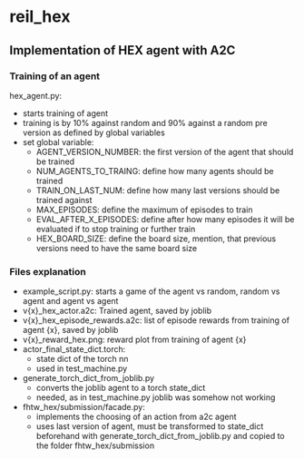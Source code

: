# reil_hex

## Implementation of HEX agent with A2C

### Training of an agent
hex_agent.py: 
 - starts training of agent
 - training is by 10% against random and 90% against a random pre version as defined by global variables
 - set global variable:
   - AGENT_VERSION_NUMBER: the first version of the agent that should be trained
   - NUM_AGENTS_TO_TRAING: define how many agents should be trained
   - TRAIN_ON_LAST_NUM: define how many last versions should be trained against
   - MAX_EPISODES: define the maximum of episodes to train
   - EVAL_AFTER_X_EPISODES: define after how many episodes it will be evaluated if to stop training or further train
   - HEX_BOARD_SIZE: define the board size, mention, that previous versions need to have the same board size

### Files explanation
 - example_script.py: starts a game of the agent vs random, random vs agent and agent vs agent
 - v{x}_hex_actor.a2c: Trained agent, saved by joblib
 - v{x}_hex_episode_rewards.a2c: list of episode rewards from training of agent {x}, saved by joblib
 - v{x}_reward_hex.png: reward plot from training of agent {x}
 - actor_final_state_dict.torch:
   - state dict of the torch nn
   - used in test_machine.py
 - generate_torch_dict_from_joblib.py
   - converts the joblib agent to a torch state_dict
   - needed, as in test_machine.py joblib was somehow not working
 - fhtw_hex/submission/facade.py: 
   - implements the choosing of an action from a2c agent
   - uses last version of agent, must be transformed to state_dict beforehand with generate_torch_dict_from_joblib.py and copied to the folder fhtw_hex/submission
